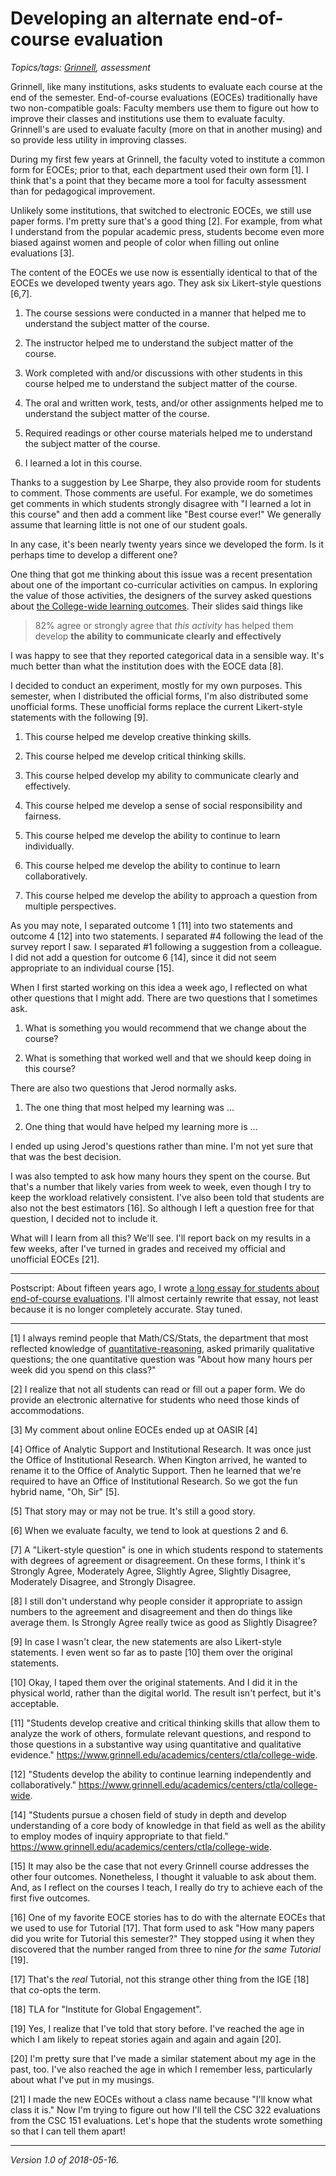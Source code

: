 Developing an alternate end-of-course evaluation
================================================

*Topics/tags: [Grinnell](index-grinnell), assessment*

Grinnell, like many institutions, asks students to evaluate each course
at the end of the semester.  End-of-course evaluations (EOCEs) traditionally
have two non-compatible goals: Faculty members use them to figure out how
to improve their classes and institutions use them to evaluate faculty.
Grinnell's are used to evaluate faculty (more on that in another musing)
and so provide less utility in improving classes.

During my first few years at Grinnell, the faculty voted to
institute a common form for EOCEs; prior to that, each department used
their own form [1].  I think that's a point that they became more a tool
for faculty assessment than for pedagogical improvement.

Unlikely some institutions, that switched to electronic EOCEs, we still
use paper forms.  I'm pretty sure that's a good thing [2].  For example,
from what I understand from the popular academic press, students become
even more biased against women and people of color when filling out
online evaluations [3].

The content of the EOCEs we use now is essentially identical to that
of the EOCEs we developed twenty years ago.  They ask six Likert-style
questions [6,7].

1. The course sessions were conducted in a manner that helped me to understand the subject matter of the course.

2. The instructor helped me to understand the subject matter of the course.

3. Work completed with and/or discussions with other students in this course helped me to understand the subject matter of the course.

4. The oral and written work, tests, and/or other assignments helped me to understand the subject matter of the course.

5. Required readings or other course materials helped me to understand the subject matter of the course.

6. I learned a lot in this course.

Thanks to a suggestion by Lee Sharpe, they also provide room for students
to comment.  Those comments are useful.  For example, we do sometimes get
comments in which students strongly disagree with "I learned a lot in this
course" and then add a comment like "Best course ever!"  We generally assume
that learning little is not one of our student goals.

In any case, it's been nearly twenty years since we developed the form.
Is it perhaps time to develop a different one?

One thing that got me thinking about this issue was a recent
presentation about one of the important co-curricular activities on
campus.  In exploring the value of those activities, the designers
of the survey asked questions about [the College-wide learning
outcomes](https://www.grinnell.edu/academics/centers/ctla/college-wide).
Their slides said things like

> 82% agree or strongly agree that _this activity_ has helped them
  develop **the ability to communicate clearly and effectively**

I was happy to see that they reported categorical data in a sensible way.
It's much better than what the institution does with the EOCE data [8].

I decided to conduct an experiment, mostly for my own purposes.  This
semester, when I distributed the official forms, I'm also distributed
some unofficial forms.  These unofficial forms replace the current
Likert-style statements with the following [9].

1. This course helped me develop creative thinking skills.

2. This course helped me develop critical thinking skills.

3. This course helped develop my ability to communicate clearly and effectively.

4. This course helped me develop a sense of social responsibility and fairness.  
5. This course helped me develop the ability to continue to learn individually.

6. This course helped me develop the ability to continue to learn collaboratively.

7. This course helped me develop the ability to approach a question from multiple perspectives.

As you may note, I separated outcome 1 [11] into two statements and 
outcome 4 [12] into two
statements.  I separated #4 following the lead of the survey report I saw.
I separated #1 following a suggestion from a colleague.  I did not add a
question for outcome 6 [14], since it did not seem appropriate to an
individual course [15].

When I first started working on this idea a week ago, I reflected on
what other questions that I might add.  There are two questions that I
sometimes ask.

1. What is something you would recommend that we change about the course?

2. What is something that worked well and that we should keep doing in
this course?

There are also two questions that Jerod normally asks.

1. The one thing that most helped my learning was ...

2. One thing that would have helped my learning more is ...

I ended up using Jerod's questions rather than mine.  I'm not yet sure
that that was the best decision.

I was also tempted to ask how many hours they spent on the course.  But
that's a number that likely varies from week to week, even though I try
to keep the workload relatively consistent.  I've also been told that
students are also not the best estimators [16].  So although I left a
question free for that question, I decided not to include it.

What will I learn from all this?  We'll see.  I'll report back on my
results in a few weeks, after I've turned in grades and received my
official and unofficial EOCEs [21].

---

Postscript: About fifteen years ago, I wrote
[a long essay for students about end-of-course
evaluations](http://www.cs.grinnell.edu/~rebelsky/about-eoc.html).
I'll almost certainly rewrite that essay, not least because it is no
longer completely accurate.  Stay tuned.

---

[1] I always remind people that Math/CS/Stats,
the department that most reflected knowledge of
[quantitative-reasoning](unpacking-quantitative-reasoning), asked
primarily qualitative questions; the one quantitative question was
"About how many hours per week did you spend on this class?"

[2] I realize that not all students can read or fill out a paper form.
We do provide an electronic alternative for students who need those
kinds of accommodations.

[3] My comment about online EOCEs ended up at OASIR [4]

[4] Office of Analytic Support and Institutional Research.  It was once
just the Office of Institutional Research.  When Kington arrived, he wanted
to rename it to the Office of Analytic Support.  Then he learned that
we're required to have an Office of Institutional Research.  So we got
the fun hybrid name, "Oh, Sir" [5].  

[5] That story may or may not be true.  It's still a good story.

[6] When we evaluate faculty, we tend to look at questions 2 and 6.

[7] A "Likert-style question" is one in which students respond to statements
with degrees of agreement or disagreement.  On these forms, I think it's
Strongly Agree, Moderately Agree, Slightly Agree, Slightly Disagree,
Moderately Disagree, and Strongly Disagree.

[8] I still don't understand why people consider it appropriate to assign
numbers to the agreement and disagreement and then do things like average
them.  Is Strongly Agree really twice as good as Slightly Disagree?

[9] In case I wasn't clear, the new statements are also Likert-style 
statements.   I even went so far as to paste [10] them over the original
statements.

[10] Okay, I taped them over the original statements.  And I did it in
the physical world, rather than the digital world.  The result isn't
perfect, but it's acceptable.

[11] "Students develop creative and critical thinking skills that allow them to analyze the work of others, formulate relevant questions, and respond to those questions in a substantive way using quantitative and qualitative evidence."
<https://www.grinnell.edu/academics/centers/ctla/college-wide>.

[12] "Students develop the ability to continue learning independently and collaboratively."
<https://www.grinnell.edu/academics/centers/ctla/college-wide>.

[14] "Students pursue a chosen field of study in depth
and develop understanding of a core body of knowledge in that field as
well as the ability to employ modes of inquiry appropriate to that field."
<https://www.grinnell.edu/academics/centers/ctla/college-wide>.

[15] It may also be the case that not every Grinnell course addresses
the other four outcomes.  Nonetheless, I thought it valuable to ask about
them.  And, as I reflect on the courses I teach, I really do try to
achieve each of the first five outcomes.

[16] One of my favorite EOCE stories has to do with the alternate EOCEs
that we used to use for Tutorial [17].  That form used to ask "How many
papers did you write for Tutorial this semester?"  They stopped using
it when they discovered that the number ranged from three to nine *for
the same Tutorial* [19].

[17] That's the *real* Tutorial, not this strange other thing from 
the IGE [18] that co-opts the term.

[18] TLA for "Institute for Global Engagement".

[19] Yes, I realize that I've told that story before.  I've reached the
age in which I am likely to repeat stories again and again and again [20].

[20] I'm pretty sure that I've made a similar statement about my age
in the past, too.  I've also reached the age in which I remember less,
particularly about what I've put in my musings.

[21] I made the new EOCEs without a class name because "I'll know what
class it is."  Now I'm trying to figure out how I'll tell the CSC 322
evaluations from the CSC 151 evaluations.  Let's hope that the students
wrote something so that I can tell them apart!

---

*Version 1.0 of 2018-05-16.*
